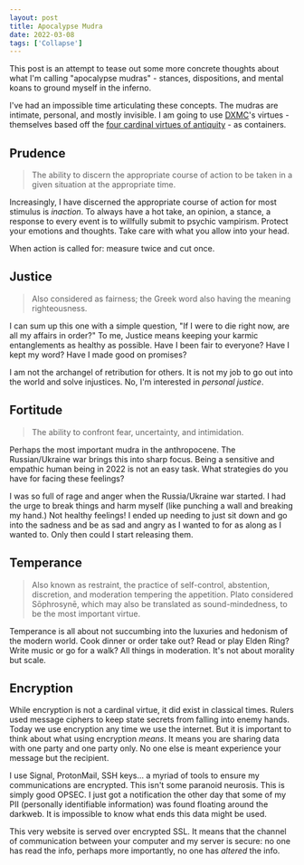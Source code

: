 ```yaml
---
layout: post
title: Apocalypse Mudra
date: 2022-03-08
tags: ['Collapse']
---
```

This post is an attempt to tease out some more concrete thoughts about what I'm calling "apocalypse mudras" - stances, dispositions, and mental koans to ground myself in the inferno.<!--x-->

I've had an impossible time articulating these concepts. The mudras are intimate, personal, and mostly invisible. I am going to use [DXMC](https://deusexmachina.company)'s virtues - themselves based off the [four cardinal virtues of antiquity](https://en.wikipedia.org/wiki/Cardinal_virtues) - as containers.

## Prudence

> The ability to discern the appropriate course of action to be taken in a given situation at the appropriate time.

Increasingly, I have discerned the appropriate course of action for most stimulus is *inaction*. To always have a hot take, an opinion, a stance, a response to every event is to willfully submit to psychic vampirism. Protect your emotions and thoughts. Take care with what you allow into your head.

When action is called for: measure twice and cut once.

## Justice

> Also considered as fairness; the Greek word also having the meaning righteousness.

I can sum up this one with a simple question, "If I were to die right now, are all my affairs in order?" To me, Justice means keeping your karmic entanglements as healthy as possible. Have I been fair to everyone? Have I kept my word? Have I made good on promises?

I am not the archangel of retribution for others. It is not my job to go out into the world and solve injustices. No, I'm interested in *personal justice*.

## Fortitude

> The ability to confront fear, uncertainty, and intimidation.

Perhaps the most important mudra in the anthropocene. The Russian/Ukraine war brings this into sharp focus. Being a sensitive and empathic human being in 2022 is not an easy task. What strategies do you have for facing these feelings?

I was so full of rage and anger when the Russia/Ukraine war started. I had the urge to break things and harm myself (like punching a wall and breaking my hand.) Not healthy feelings! I ended up needing to just sit down and go into the sadness and be as sad and angry as I wanted to for as along as I wanted to. Only then could I start releasing them.

## Temperance

> Also known as restraint, the practice of self-control, abstention, discretion, and moderation tempering the appetition. Plato considered Sōphrosynē, which may also be translated as sound-mindedness, to be the most important virtue.

Temperance is all about not succumbing into the luxuries and hedonism of the modern world. Cook dinner or order take out? Read or play Elden Ring? Write music or go for a walk? All things in moderation. It's not about morality but scale.

## Encryption

While encryption is not a cardinal virtue, it did exist in classical times. Rulers used message ciphers to keep state secrets from falling into enemy hands. Today we use encryption any time we use the internet. But it is important to think about what using encryption *means*. It means you are sharing data with one party and one party only. No one else is meant experience your message but the recipient.

I use Signal, ProtonMail, SSH keys... a myriad of tools to ensure my communications are encrypted. This isn't some paranoid neurosis. This is simply good OPSEC. I just got a notification the other day that some of my PII (personally identifiable information) was found floating around the darkweb. It is impossible to know what ends this data might be used.

This very website is served over encrypted SSL. It means that the channel of communication between your computer and my server is secure: no one has read the info, perhaps more importantly, no one has *altered* the info.

